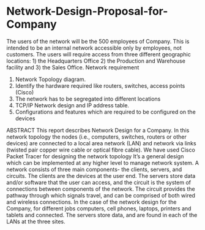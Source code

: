 # Network-Design-Proposal-for-Company

The users of the network will be the 500 employees of Company. This is intended to be an
internal network accessible only by employees, not customers. The users
will require access from three different geographic locations: 1) the Headquarters Office 2) the
Production and Warehouse facility and 3) the Sales Office.
Network requirement
1. Network Topology diagram.
2. Identify the hardware required like routers, switches, access points (Cisco)
3. The network has to be segregated into different locations
4. TCP/IP Network design and IP address table.
5. Configurations and features which are required to be configured on the devices


ABSTRACT
This report describes Network Design for a Company. In this network topology the nodes (i.e., computers, switches, routers or other devices) are connected to a local area network (LAN) and network via links (twisted pair copper wire cable or optical fibre cable). We have used Cisco Packet Tracer for designing the network topology It’s a general design which can be implemented at any higher level to manage network system.
A network consists of three main components- the clients, servers, and circuits. The clients are the devices at the user end. The servers store data and/or software that the user can access, and the circuit is the system of connections between components of the network. The circuit provides the pathway through which signals travel, and can be comprised of both wired and wireless connections. In the case of the network design for the Company, for different jobs computers, cell phones, laptops, printers and tablets and connected. The servers store data, and are found in each of the LANs at the three sites.
